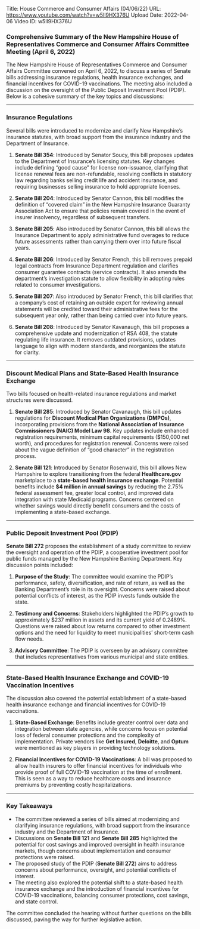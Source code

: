 Title: House Commerce and Consumer Affairs (04/06/22)
URL: https://www.youtube.com/watch?v=w5Il9HX376U
Upload Date: 2022-04-06
Video ID: w5Il9HX376U

### Comprehensive Summary of the New Hampshire House of Representatives Commerce and Consumer Affairs Committee Meeting (April 6, 2022)

The New Hampshire House of Representatives Commerce and Consumer Affairs Committee convened on April 6, 2022, to discuss a series of Senate bills addressing insurance regulations, health insurance exchanges, and financial incentives for COVID-19 vaccinations. The meeting also included a discussion on the oversight of the Public Deposit Investment Pool (PDIP). Below is a cohesive summary of the key topics and discussions:

---

### **Insurance Regulations**
Several bills were introduced to modernize and clarify New Hampshire’s insurance statutes, with broad support from the insurance industry and the Department of Insurance.

1. **Senate Bill 354**: Introduced by Senator Soucy, this bill proposes updates to the Department of Insurance’s licensing statutes. Key changes include defining “good cause” for license non-issuance, clarifying that license renewal fees are non-refundable, resolving conflicts in statutory law regarding banks selling credit life and accident insurance, and requiring businesses selling insurance to hold appropriate licenses.

2. **Senate Bill 204**: Introduced by Senator Cannon, this bill modifies the definition of “covered claim” in the New Hampshire Insurance Guaranty Association Act to ensure that policies remain covered in the event of insurer insolvency, regardless of subsequent transfers.

3. **Senate Bill 205**: Also introduced by Senator Cannon, this bill allows the Insurance Department to apply administrative fund overages to reduce future assessments rather than carrying them over into future fiscal years.

4. **Senate Bill 206**: Introduced by Senator French, this bill removes prepaid legal contracts from Insurance Department regulation and clarifies consumer guarantee contracts (service contracts). It also amends the department’s investigation statute to allow flexibility in adopting rules related to consumer investigations.

5. **Senate Bill 207**: Also introduced by Senator French, this bill clarifies that a company’s cost of retaining an outside expert for reviewing annual statements will be credited toward their administrative fees for the subsequent year only, rather than being carried over into future years.

6. **Senate Bill 208**: Introduced by Senator Kavanaugh, this bill proposes a comprehensive update and modernization of RSA 408, the statute regulating life insurance. It removes outdated provisions, updates language to align with modern standards, and reorganizes the statute for clarity.

---

### **Discount Medical Plans and State-Based Health Insurance Exchange**
Two bills focused on health-related insurance regulations and market structures were discussed.

1. **Senate Bill 285**: Introduced by Senator Cavanaugh, this bill updates regulations for **Discount Medical Plan Organizations (DMPOs)**, incorporating provisions from the **National Association of Insurance Commissioners (NAIC) Model Law 98**. Key updates include enhanced registration requirements, minimum capital requirements ($150,000 net worth), and procedures for registration renewal. Concerns were raised about the vague definition of “good character” in the registration process.

2. **Senate Bill 121**: Introduced by Senator Rosenwald, this bill allows New Hampshire to explore transitioning from the federal **Healthcare.gov** marketplace to a **state-based health insurance exchange**. Potential benefits include **$4 million in annual savings** by reducing the 2.75% federal assessment fee, greater local control, and improved data integration with state Medicaid programs. Concerns centered on whether savings would directly benefit consumers and the costs of implementing a state-based exchange.

---

### **Public Deposit Investment Pool (PDIP)**
**Senate Bill 272** proposes the establishment of a study committee to review the oversight and operation of the PDIP, a cooperative investment pool for public funds managed by the New Hampshire Banking Department. Key discussion points included:

1. **Purpose of the Study**: The committee would examine the PDIP’s performance, safety, diversification, and rate of return, as well as the Banking Department’s role in its oversight. Concerns were raised about potential conflicts of interest, as the PDIP invests funds outside the state.

2. **Testimony and Concerns**: Stakeholders highlighted the PDIP’s growth to approximately $237 million in assets and its current yield of 0.2489%. Questions were raised about low returns compared to other investment options and the need for liquidity to meet municipalities’ short-term cash flow needs.

3. **Advisory Committee**: The PDIP is overseen by an advisory committee that includes representatives from various municipal and state entities.

---

### **State-Based Health Insurance Exchange and COVID-19 Vaccination Incentives**
The discussion also covered the potential establishment of a state-based health insurance exchange and financial incentives for COVID-19 vaccinations.

1. **State-Based Exchange**: Benefits include greater control over data and integration between state agencies, while concerns focus on potential loss of federal consumer protections and the complexity of implementation. Private vendors like **Get Insured**, **Deloitte**, and **Optum** were mentioned as key players in providing technology solutions.

2. **Financial Incentives for COVID-19 Vaccinations**: A bill was proposed to allow health insurers to offer financial incentives for individuals who provide proof of full COVID-19 vaccination at the time of enrollment. This is seen as a way to reduce healthcare costs and insurance premiums by preventing costly hospitalizations.

---

### **Key Takeaways**
- The committee reviewed a series of bills aimed at modernizing and clarifying insurance regulations, with broad support from the insurance industry and the Department of Insurance.
- Discussions on **Senate Bill 121** and **Senate Bill 285** highlighted the potential for cost savings and improved oversight in health insurance markets, though concerns about implementation and consumer protections were raised.
- The proposed study of the PDIP (**Senate Bill 272**) aims to address concerns about performance, oversight, and potential conflicts of interest.
- The meeting also explored the potential shift to a state-based health insurance exchange and the introduction of financial incentives for COVID-19 vaccinations, balancing consumer protections, cost savings, and state control.

The committee concluded the hearing without further questions on the bills discussed, paving the way for further legislative action.